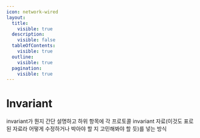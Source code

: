 ```yaml
---
icon: network-wired
layout:
  title:
    visible: true
  description:
    visible: false
  tableOfContents:
    visible: true
  outline:
    visible: true
  pagination:
    visible: true
---
```


# Invariant

invariant가 뭔지 간단 설명하고 하위 항목에 각 프로토콜 invariant 자료(이것도 표로된 자료라 어떻게 수정하거나 박아야 할 지 고민해봐야 할 듯)를 넣는 방식
